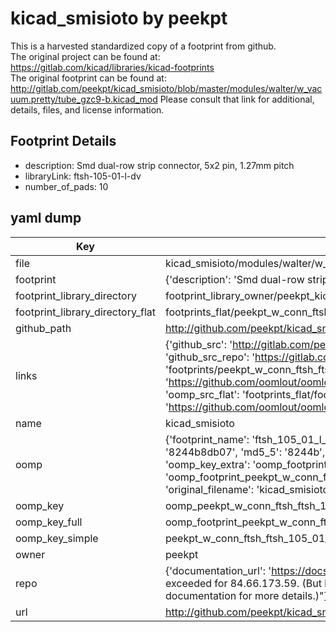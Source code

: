 # kicad_smisioto by peekpt  
This is a harvested standardized copy of a footprint from github.  
The original project can be found at:  
https://gitlab.com/kicad/libraries/kicad-footprints  
The original footprint can be found at:
http://gitlab.com/peekpt/kicad_smisioto/blob/master/modules/walter/w_vacuum.pretty/tube_gzc9-b.kicad_mod
Please consult that link for additional, details, files, and license information.  
## Footprint Details
* description: Smd dual-row strip connector, 5x2 pin, 1.27mm pitch  
* libraryLink: ftsh-105-01-l-dv  
* number_of_pads: 10  
## yaml dump  
| Key | Value |  
| --- | --- |  
| file | kicad_smisioto/modules/walter/w_conn_ftsh.pretty/ftsh-105-01-l-dv.kicad_mod |  
| footprint | {'description': 'Smd dual-row strip connector, 5x2 pin, 1.27mm pitch', 'libraryLink': 'ftsh-105-01-l-dv', 'number_of_pads': 10} |  
| footprint_library_directory | footprint_library_owner/peekpt_kicad_smisioto |  
| footprint_library_directory_flat | footprints_flat/peekpt_w_conn_ftsh_ftsh_105_01_l_dv/working |  
| github_path | http://github.com/peekpt/kicad_smisioto/blob/master/modules/walter/w_conn_ftsh.pretty/ftsh-105-01-l-dv.kicad_mod |  
| links | {'github_src': 'http://gitlab.com/peekpt/kicad_smisioto/blob/master/modules/walter/w_vacuum.pretty/tube_gzc9-b.kicad_mod', 'github_src_repo': 'https://gitlab.com/kicad/libraries/kicad-footprints', 'oomp_bot': 'footprints/peekpt_w_conn_ftsh_ftsh_105_01_l_dv/working', 'oomp_bot_github': 'https://github.com/oomlout/oomlout_oomp_footprint_bot/tree/main/footprints/peekpt_w_conn_ftsh_ftsh_105_01_l_dv/working', 'oomp_src_flat': 'footprints_flat/footprints_flat/peekpt_w_conn_ftsh_ftsh_105_01_l_dv/working', 'oomp_src_flat_github': 'https://github.com/oomlout/oomlout_oomp_footprint_src/tree/main/footprints_flat/peekpt_w_conn_ftsh_ftsh_105_01_l_dv/working'} |  
| name | kicad_smisioto |  
| oomp | {'footprint_name': 'ftsh_105_01_l_dv', 'library_name': 'w_conn_ftsh', 'md5': '8244b8db07dcd79f22e07e4e0b86dceb', 'md5_10': '8244b8db07', 'md5_5': '8244b', 'md5_6': '8244b8', 'oomp_key': 'oomp_peekpt_w_conn_ftsh_ftsh_105_01_l_dv', 'oomp_key_extra': 'oomp_footprint_peekpt_w_conn_ftsh_ftsh_105_01_l_dv', 'oomp_key_full': 'oomp_footprint_peekpt_w_conn_ftsh_ftsh_105_01_l_dv_8244b8', 'oomp_key_simple': 'peekpt_w_conn_ftsh_ftsh_105_01_l_dv', 'original_filename': 'kicad_smisioto/modules/walter/w_conn_ftsh.pretty/ftsh-105-01-l-dv.kicad_mod', 'owner_name': 'peekpt'} |  
| oomp_key | oomp_peekpt_w_conn_ftsh_ftsh_105_01_l_dv |  
| oomp_key_full | oomp_footprint_peekpt_w_conn_ftsh_ftsh_105_01_l_dv |  
| oomp_key_simple | peekpt_w_conn_ftsh_ftsh_105_01_l_dv |  
| owner | peekpt |  
| repo | {'documentation_url': 'https://docs.github.com/rest/overview/resources-in-the-rest-api#rate-limiting', 'message': "API rate limit exceeded for 84.66.173.59. (But here's the good news: Authenticated requests get a higher rate limit. Check out the documentation for more details.)"} |  
| url | http://github.com/peekpt/kicad_smisioto |  

